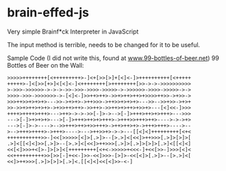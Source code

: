 # brain-effed-js
Very simple Brainf*ck Interpreter in JavaScript

The input method is terrible, needs to be changed for it to be useful.

Sample Code (I did not write this, found at www.99-bottles-of-beer.net)
99 Bottles of Beer on the Wall:
```
>>>>>++++++++[<+++++++++>-]<+[>>[>]+[<]<-]>++++++++++[<+++++
+++++>-]<[>>[+>]<[<]<-]<++++++++[>++++++++[>>->->->>>>>>>>>>
>->>>->>>>>>->->->->>->>>->>>>->>>>>->->>>>>>->>>>->>>>>->->
>>>>->>>->>>>>>>->-[<]<-]>>++>++>->>+>++>++>+>>>>++>>->+>>->
>>>++>>+>+>+>--->>->+>+>->++>>>->++>>+>+>+>--->>-->>+>>->+>+
>>->>+>++>+>+>->+>>++>++>->>++>->>++>+>++>+>>+>---[<]<<-]>>>
++++>++++>+++>--->++>->->->>[-]>->-->[-]>+++>++>+>+++>--->>>
--->[-]>+>+>+>--->[-]>+++>++>+>+++>->+++>>+++>++>---->->->+>
--->[-]>->---->-->>+++>++>+>>+++>->++>++>+>->+++>+++>---->--
>-->+++>++++>->+++>---->--->++>>+>->->---[[<]<]+++++++++[<+<
+++++++++++>>-]<<[>>>>>[<]>[.>]>--[>.>]<[<<]>++>>>[.>]>[>]>[
.>]<[[<]<]>>[.>]>--[>.>]<[<<]>++>>>[.>]>[.>]>[>]>[.>]<[[<]<]
<<[<]>>>+<[>-]>[>]<[+++++++++[<+<->>>>>+<<<-]+<<[>>-]>>>[<]<
<<++++++++++>>[>>[-]+<<-]>>-<<]>>>-[>]>-<<[<]>[.>]>--[>.>]<[
<<]>++>>>[.>]>[>]>[.>]<.[[<]<]<<[<]>>-<-]
```
